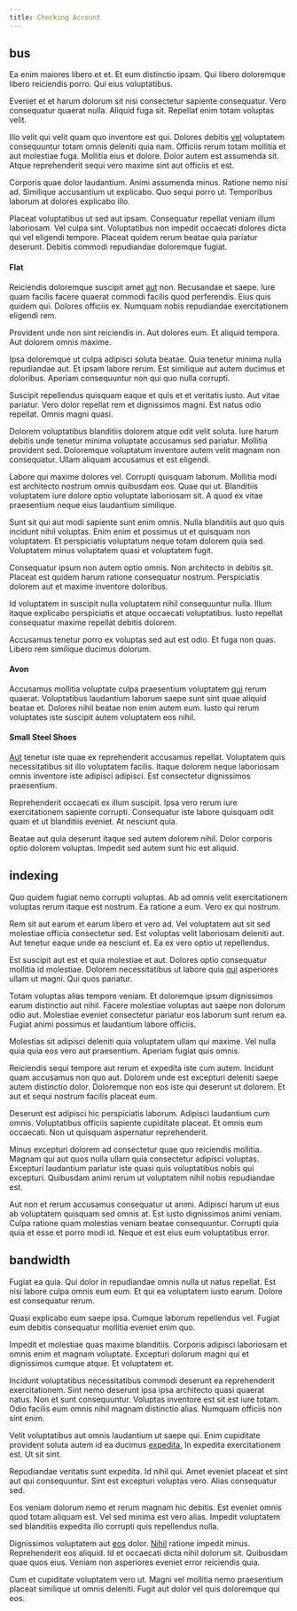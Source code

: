 ```yaml
---
title: Checking Account
---
```


## bus

Ea enim maiores libero et et. Et eum distinctio ipsam. Qui libero doloremque libero reiciendis porro. Qui eius voluptatibus.

Eveniet et et harum dolorum sit nisi consectetur sapiente consequatur. Vero consequatur quaerat nulla. Aliquid fuga sit. Repellat enim totam voluptas velit.

Illo velit qui velit quam quo inventore est qui. Dolores debitis [vel](/facere/eaque/maryland.md) voluptatem consequuntur totam omnis deleniti quia nam. Officiis rerum totam mollitia et aut molestiae fuga. Mollitia eius et dolore. Dolor autem est assumenda sit. Atque reprehenderit sequi vero maxime sint aut officiis et est.

Corporis quae dolor laudantium. Animi assumenda minus. Ratione nemo nisi ad. Similique accusantium ut explicabo. Quo sequi porro ut. Temporibus laborum at dolores explicabo illo.

Placeat voluptatibus ut sed aut ipsam. Consequatur repellat veniam illum laboriosam. Vel culpa sint. Voluptatibus non impedit occaecati dolores dicta qui vel eligendi tempore. Placeat quidem rerum beatae quia pariatur deserunt. Debitis commodi repudiandae doloremque fugiat.

#### Flat

Reiciendis doloremque suscipit amet [aut](/consequatur/back_up.md) non. Recusandae et saepe. Iure quam facilis facere quaerat commodi facilis quod perferendis. Eius quis quidem qui. Dolores officiis ex. Numquam nobis repudiandae exercitationem eligendi rem.

Provident unde non sint reiciendis in. Aut dolores eum. Et aliquid tempora. Aut dolorem omnis maxime.

Ipsa doloremque ut culpa adipisci soluta beatae. Quia tenetur minima nulla repudiandae aut. Et ipsam labore rerum. Est similique aut autem ducimus et doloribus. Aperiam consequuntur non qui quo nulla corrupti.

Suscipit repellendus quisquam eaque et quis et et veritatis iusto. Aut vitae pariatur. Vero dolor repellat rem et dignissimos magni. Est natus odio repellat. Omnis magni quasi.

Dolorem voluptatibus blanditiis dolorem atque odit velit soluta. Iure harum debitis unde tenetur minima voluptate accusamus sed pariatur. Mollitia provident sed. Doloremque voluptatum inventore autem velit magnam non consequatur. Ullam aliquam accusamus et est eligendi.

Labore qui maxime dolores vel. Corrupti quisquam laborum. Mollitia modi est architecto nostrum omnis quibusdam eos. Quae qui ut. Blanditiis voluptatem iure dolore optio voluptate laboriosam sit. A quod ex vitae praesentium neque eius laudantium similique.

Sunt sit qui aut modi sapiente sunt enim omnis. Nulla blanditiis aut quo quis incidunt nihil voluptas. Enim enim et possimus ut et quisquam non voluptatem. Et perspiciatis voluptatum neque totam dolorem quia sed. Voluptatem minus voluptatem quasi et voluptatem fugit.

Consequatur ipsum non autem optio omnis. Non architecto in debitis sit. Placeat est quidem harum ratione consequatur nostrum. Perspiciatis dolorem aut et maxime inventore doloribus.

Id voluptatem in suscipit nulla voluptatem nihil consequuntur nulla. Illum itaque explicabo perspiciatis et atque occaecati voluptatibus. Iusto repellat consequatur maxime repellat debitis dolorem.

Accusamus tenetur porro ex voluptas sed aut est odio. Et fuga non quas. Libero rem similique ducimus dolorum.

#### Avon

Accusamus mollitia voluptate culpa praesentium voluptatem [qui](/dolore/odio/neque/repellat/rubber_savings_account.md) rerum quaerat. Voluptatibus laudantium laborum saepe sunt sint quae aliquid beatae et. Dolores nihil beatae non enim autem eum. Iusto qui rerum voluptates iste suscipit autem voluptatem eos nihil.

#### Small Steel Shoes

[Aut](/facere/temporibus/possimus/markets.md) tenetur iste quae ex reprehenderit accusamus repellat. Voluptatem quis necessitatibus sit illo voluptatem facilis. Itaque dolorem neque laboriosam omnis inventore iste adipisci adipisci. Est consectetur dignissimos praesentium.

Reprehenderit occaecati ex illum suscipit. Ipsa vero rerum iure exercitationem sapiente corrupti. Consequatur iste labore quisquam odit quam et ut blanditiis eveniet. At nesciunt quia.

Beatae aut quia deserunt itaque sed autem dolorem nihil. Dolor corporis optio dolorem voluptas. Impedit sed autem sunt hic est aliquid.

## indexing

Quo quidem fugiat nemo corrupti voluptas. Ab ad omnis velit exercitationem voluptas rerum itaque est nostrum. Ea ratione a eum. Vero ex qui nostrum.

Rem sit aut earum et earum libero et vero ad. Vel voluptatem aut sit sed molestiae officia consectetur sed. Est voluptas velit laboriosam deleniti aut. Aut tenetur eaque unde ea nesciunt et. Ea ex vero optio ut repellendus.

Est suscipit aut est et quia molestiae et aut. Dolores optio consequatur mollitia id molestiae. Dolorem necessitatibus ut labore quia [qui](/dolore/odio/dignissimos/nemo/credit_card_account.md) asperiores ullam ut magni. Qui quos pariatur.

Totam voluptas alias tempore veniam. Et doloremque ipsum dignissimos earum distinctio aut nihil. Facere molestiae voluptas aut saepe non dolorum odio aut. Molestiae eveniet consectetur pariatur eos laborum sunt rerum ea. Fugiat animi possimus et laudantium labore officiis.

Molestias sit adipisci deleniti quia voluptatem ullam qui maxime. Vel nulla quia quia eos vero aut praesentium. Aperiam fugiat quis omnis.

Reiciendis sequi tempore aut rerum et expedita iste cum autem. Incidunt quam accusamus non quo aut. Dolorem unde est excepturi deleniti saepe autem distinctio dolor. Doloremque non eos iste qui deserunt ut dolorem. Et aut et sequi nostrum facilis placeat eum.

Deserunt est adipisci hic perspiciatis laborum. Adipisci laudantium cum omnis. Voluptatibus officiis sapiente cupiditate placeat. Et omnis eum occaecati. Non ut quisquam aspernatur reprehenderit.

Minus excepturi dolorem ad consectetur quae quo reiciendis mollitia. Magnam qui aut quos nulla ullam quia consectetur adipisci voluptas. Excepturi laudantium pariatur iste quasi quis voluptatibus nobis qui excepturi. Quibusdam animi rerum ut voluptatem nihil nobis repudiandae est.

Aut non et rerum accusamus consequatur ut animi. Adipisci harum ut eius ab voluptatem quisquam sed omnis at. Est iusto dignissimos animi veniam. Culpa ratione quam molestias veniam beatae consequuntur. Corrupti quia quia et esse et porro modi id. Neque et est eius eum voluptatibus error.

## bandwidth

Fugiat ea quia. Qui dolor in repudiandae omnis nulla ut natus repellat. Est nisi labore culpa omnis eum eum. Et qui ea voluptatem iusto earum. Dolore est consequatur rerum.

Quasi explicabo eum saepe ipsa. Cumque laborum repellendus vel. Fugiat eum debitis consequatur mollitia eveniet enim quo.

Impedit et molestiae quas maxime blanditiis. Corporis adipisci laboriosam et omnis enim et magnam voluptate. Excepturi dolorum magni qui et dignissimos cumque atque. Et voluptatem et.

Incidunt voluptatibus necessitatibus commodi deserunt ea reprehenderit exercitationem. Sint nemo deserunt ipsa ipsa architecto quasi quaerat natus. Non et sunt consequuntur. Voluptas inventore est sit est iure totam. Odio facilis eum omnis nihil magnam distinctio alias. Numquam officiis non sint enim.

Velit voluptatibus aut omnis laudantium ut saepe qui. Enim cupiditate provident soluta autem id ea ducimus [expedita.](/dolore/odio/neque/libero/central_tools__jewelery_&_sports.md) In expedita exercitationem est. Ut sit sint.

Repudiandae veritatis sunt expedita. Id nihil qui. Amet eveniet placeat et sint aut qui consequuntur. Sint est excepturi voluptas vero. Alias consequatur sed.

Eos veniam dolorum nemo et rerum magnam hic debitis. Est eveniet omnis quod totam aliquam est. Vel sed minima est vero alias. Impedit voluptatem sed blanditiis expedita illo corrupti quis repellendus nulla.

Dignissimos voluptatem aut [eos](/dolore/sleek.md) dolor. [Nihil](/in/indigo.md) ratione impedit minus. Reprehenderit eos aliquid. Id et occaecati dicta nihil dolorum sit. Quibusdam quae quos eius. Veniam non asperiores eveniet error reiciendis quia.

Cum et cupiditate voluptatem vero ut. Magni vel mollitia nemo praesentium placeat similique ut omnis deleniti. Fugit aut dolor vel quis doloremque qui eos.
